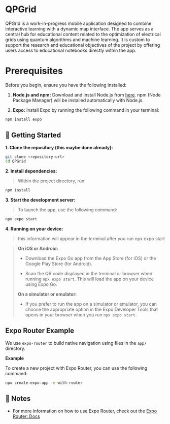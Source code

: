 # QPGrid

QPGrid is a work-in-progress mobile application designed to combine interactive learning with a dynamic map interface. The app serves as a central hub for educational content related to the optimization of electrical grids using quantum algorithms and machine learning. It is custom to support the research and educational objectives of the project by offering users access to educational notebooks directly within the app.

# Prerequisites

Before you begin, ensure you have the following installed:

1. **Node.js and npm:** Download and install Node.js from [here](https://docs.npmjs.com/downloading-and-installing-node-js-and-npm). npm (Node Package Manager) will be installed automatically with Node.js.

2. **Expo:** Install Expo by running the following command in your terminal:

```sh
npm install expo
```

## 🚀 Getting Started

**1. Clone the repository (this maybe done already):**

```sh
git clone <repository-url> 
cd QPGrid
```

**2. Install dependencies:**
>Within the project directory, run:

```sh
npm install
```

**3. Start the development server:**
>To launch the app, use the following command:

```sh
npx expo start
```

**4. Running on your device:**
> this information will appear in the terminal after you run npx expo start

>**On iOS or Android:**
>
>- Download the Expo Go app from the App Store (for iOS) or the Google Play Store (for Android).
>
>- Scan the QR code displayed in the terminal or browser when running `npx expo start`. This will load the app on your device using Expo Go.
>
>**On a simulator or emulator:**
>
>- If you prefer to run the app on a simulator or emulator, you can choose the appropriate option in the Expo Developer Tools that opens in your browser when you run `npx expo start`.

## Expo Router Example
We use `expo-router` to build native navigation using files in the `app/` directory.

**Example**

To create a new project with Expo Router, you can use the following command:

```sh
npx create-expo-app -e with-router
```

## 📝 Notes

- For more information on how to use Expo Router, check out the [Expo Router: Docs](https://docs.expo.dev/router/introduction/)
